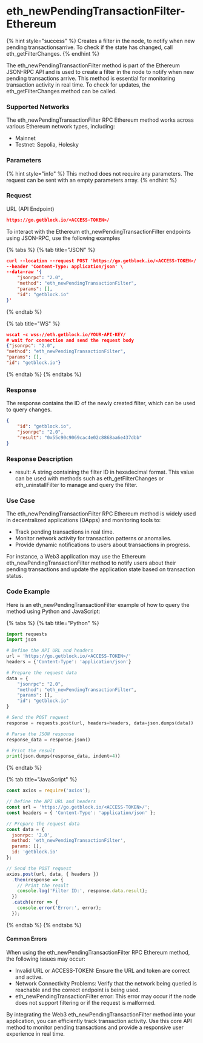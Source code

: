 # eth\_newPendingTransactionFilter-Ethereum

{% hint style="success" %}
Creates a filter in the node, to notify when new pending transactionsarrive. To check if the state has changed, call eth\_getFilterChanges.
{% endhint %}

The eth\_newPendingTransactionFilter method is part of the Ethereum JSON-RPC API and is used to create a filter in the node to notify when new pending transactions arrive. This method is essential for monitoring transaction activity in real time. To check for updates, the eth\_getFilterChanges method can be called.

### Supported Networks

The eth\_newPendingTransactionFilter RPC Ethereum method works across various Ethereum network types, including:

* Mainnet
* Testnet: Sepolia, Holesky

### Parameters

{% hint style="info" %}
This method does not require any parameters. The request can be sent with an empty parameters array.
{% endhint %}

### Request&#x20;

URL (API Endpoint)

```json
https://go.getblock.io/<ACCESS-TOKEN>/
```

To interact with the Ethereum eth\_newPendingTransactionFilter endpoints using JSON-RPC, use the following examples

{% tabs %}
{% tab title="JSON" %}
```json
curl --location --request POST 'https://go.getblock.io/<ACCESS-TOKEN>/' \
--header 'Content-Type: application/json' \
--data-raw '{
    "jsonrpc": "2.0",
    "method": "eth_newPendingTransactionFilter",
    "params": [],
    "id": "getblock.io"
}'
```
{% endtab %}

{% tab title="WS" %}
```json
wscat -c wss://eth.getblock.io/YOUR-API-KEY/ 
# wait for connection and send the request body 
{"jsonrpc": "2.0",
"method": "eth_newPendingTransactionFilter",
"params": [],
"id": "getblock.io"}
```
{% endtab %}
{% endtabs %}

### Response&#x20;

The response contains the ID of the newly created filter, which can be used to query changes.

```json
{
    "id": "getblock.io",
    "jsonrpc": "2.0",
    "result": "0x55c90c9069cac4e02c8868aa6e437dbb"
}
```

### Response Description

* result: A string containing the filter ID in hexadecimal format. This value can be used with methods such as eth\_getFilterChanges or eth\_uninstallFilter to manage and query the filter.

### Use Case

The eth\_newPendingTransactionFilter RPC Ethereum method is widely used in decentralized applications (DApps) and monitoring tools to:

* Track pending transactions in real time.
* Monitor network activity for transaction patterns or anomalies.
* Provide dynamic notifications to users about transactions in progress.

For instance, a Web3 application may use the Ethereum eth\_newPendingTransactionFilter method to notify users about their pending transactions and update the application state based on transaction status.

### Code Example

Here is an eth\_newPendingTransactionFilter example of how to query the method using Python and JavaScript:

{% tabs %}
{% tab title="Python" %}
```python
import requests
import json

# Define the API URL and headers
url = 'https://go.getblock.io/<ACCESS-TOKEN>/'
headers = {'Content-Type': 'application/json'}

# Prepare the request data
data = {
    "jsonrpc": "2.0",
    "method": "eth_newPendingTransactionFilter",
    "params": [],
    "id": "getblock.io"
}

# Send the POST request
response = requests.post(url, headers=headers, data=json.dumps(data))

# Parse the JSON response
response_data = response.json()

# Print the result
print(json.dumps(response_data, indent=4))
```
{% endtab %}

{% tab title="JavaScript" %}
```javascript
const axios = require('axios');

// Define the API URL and headers
const url = 'https://go.getblock.io/<ACCESS-TOKEN>/';
const headers = { 'Content-Type': 'application/json' };

// Prepare the request data
const data = {
  jsonrpc: '2.0',
  method: 'eth_newPendingTransactionFilter',
  params: [],
  id: 'getblock.io'
};

// Send the POST request
axios.post(url, data, { headers })
  .then(response => {
    // Print the result
    console.log('Filter ID:', response.data.result);
  })
  .catch(error => {
    console.error('Error:', error);
  });
```
{% endtab %}
{% endtabs %}

#### Common Errors

When using the eth\_newPendingTransactionFilter RPC Ethereum method, the following issues may occur:

* Invalid URL or ACCESS-TOKEN: Ensure the URL and token are correct and active.
* Network Connectivity Problems: Verify that the network being queried is reachable and the correct endpoint is being used.
* eth\_newPendingTransactionFilter error: This error may occur if the node does not support filtering or if the request is malformed.

By integrating the Web3 eth\_newPendingTransactionFilter method into your application, you can efficiently track transaction activity. Use this core API method to monitor pending transactions and provide a responsive user experience in real time.
